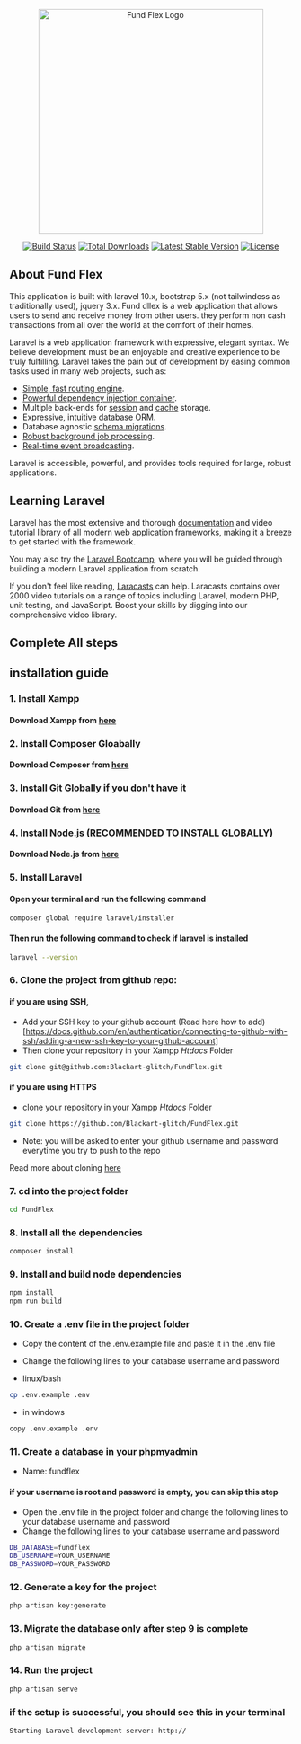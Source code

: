 <p align="center"><a href="https://github.com/Blackart-glitch/FundFlex" target="_blank"><img src="https://cdn.pixabay.com/photo/2019/01/04/01/37/wallet-3912327_1280.jpg" width="400" alt="Fund Flex Logo"></a></p>

<p align="center">
<a href="https://github.com/laravel/framework/actions"><img src="https://github.com/laravel/framework/workflows/tests/badge.svg" alt="Build Status"></a>
<a href="https://packagist.org/packages/laravel/framework"><img src="https://img.shields.io/packagist/dt/laravel/framework" alt="Total Downloads"></a>
<a href="https://packagist.org/packages/laravel/framework"><img src="https://img.shields.io/packagist/v/laravel/framework" alt="Latest Stable Version"></a>
<a href="https://packagist.org/packages/laravel/framework"><img src="https://img.shields.io/packagist/l/laravel/framework" alt="License"></a>
</p>

## About Fund Flex
This application is built with laravel 10.x, bootstrap 5.x (not tailwindcss as traditionally used), jquery 3.x.
Fund dllex is a web application that allows users to send and receive money from other users. they perform non cash transactions from all over the world at the comfort of their homes.

Laravel is a web application framework with expressive, elegant syntax. We believe development must be an enjoyable and creative experience to be truly fulfilling. Laravel takes the pain out of development by easing common tasks used in many web projects, such as:

- [Simple, fast routing engine](https://laravel.com/docs/routing).
- [Powerful dependency injection container](https://laravel.com/docs/container).
- Multiple back-ends for [session](https://laravel.com/docs/session) and [cache](https://laravel.com/docs/cache) storage.
- Expressive, intuitive [database ORM](https://laravel.com/docs/eloquent).
- Database agnostic [schema migrations](https://laravel.com/docs/migrations).
- [Robust background job processing](https://laravel.com/docs/queues).
- [Real-time event broadcasting](https://laravel.com/docs/broadcasting).

Laravel is accessible, powerful, and provides tools required for large, robust applications.

## Learning Laravel

Laravel has the most extensive and thorough [documentation](https://laravel.com/docs) and video tutorial library of all modern web application frameworks, making it a breeze to get started with the framework.

You may also try the [Laravel Bootcamp](https://bootcamp.laravel.com), where you will be guided through building a modern Laravel application from scratch.

If you don't feel like reading, [Laracasts](https://laracasts.com) can help. Laracasts contains over 2000 video tutorials on a range of topics including Laravel, modern PHP, unit testing, and JavaScript. Boost your skills by digging into our comprehensive video library.

## Complete All steps

## installation guide
### 1. Install Xampp
#### Download Xampp from [here](https://www.apachefriends.org/download.html)

### 2. Install Composer Gloabally
#### Download Composer from [here](https://getcomposer.org/download/)

### 3. Install Git Globally if you don't have it
#### Download Git from [here](https://git-scm.com/downloads)

### 4. Install Node.js (RECOMMENDED TO INSTALL GLOBALLY)
#### Download Node.js from [here](https://nodejs.org/en/download/)

### 5. Install Laravel
#### Open your terminal and run the following command
```bash
composer global require laravel/installer
```
#### Then run the following command to check if laravel is installed
```bash     
laravel --version
```
### 6. Clone the project from github repo:
#### if you are using SSH, 
 - Add your SSH key to your github account (Read here how to add)[https://docs.github.com/en/authentication/connecting-to-github-with-ssh/adding-a-new-ssh-key-to-your-github-account]
 - Then clone your repository in your Xampp *Htdocs* Folder
```bash
git clone git@github.com:Blackart-glitch/FundFlex.git
```
#### if you are using HTTPS
 - clone your repository in your Xampp *Htdocs* Folder
```bash
git clone https://github.com/Blackart-glitch/FundFlex.git
```
 - Note: you will be asked to enter your github username and password everytime you try to push to the repo

Read more about cloning [here](https://docs.github.com/en/repositories/creating-and-managing-repositories/cloning-a-repository)

### 7. cd into the project folder
```bash
cd FundFlex
```
### 8. Install all the dependencies
```bash
composer install
```

### 9. Install and build node dependencies
```bash
npm install
npm run build
```

### 10. Create a .env file in the project folder
 - Copy the content of the .env.example file and paste it in the .env file
 - Change the following lines to your database username and password

 - linux/bash
```bash
cp .env.example .env
```
 - in windows
```bash 
copy .env.example .env
```

### 11. Create a database in your phpmyadmin
 - Name: fundflex

#### if your username is root and password is empty, you can skip this step
 - Open the .env file in the project folder and change the following lines to your database username and password
 - Change the following lines to your database username and password
```bash     
DB_DATABASE=fundflex
DB_USERNAME=YOUR_USERNAME
DB_PASSWORD=YOUR_PASSWORD
```
### 12. Generate a key for the project
```bash
php artisan key:generate
```

### 13. Migrate the database only after step 9 is complete
```bash
php artisan migrate
```

### 14. Run the project
```bash
php artisan serve
```
### if the setup is successful, you should see this in your terminal
```bash
Starting Laravel development server: http://
```



